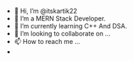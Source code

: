 - 👋 Hi, I’m @itskartik22
- 👀 I’m a MERN Stack Developer.
- 🌱 I’m currently learning C++ And DSA.
- 💞️ I’m looking to collaborate on ...
- 📫 How to reach me ...
- 

<!---
itskartik22/itskartik22 is a ✨ special ✨ repository because its `README.md` (this file) appears on your GitHub profile.
You can click the Preview link to take a look at your changes.
--->
